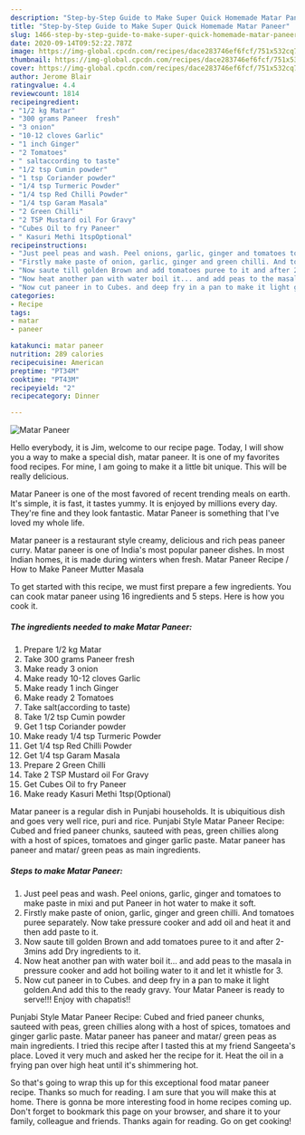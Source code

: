 ```yaml
---
description: "Step-by-Step Guide to Make Super Quick Homemade Matar Paneer"
title: "Step-by-Step Guide to Make Super Quick Homemade Matar Paneer"
slug: 1466-step-by-step-guide-to-make-super-quick-homemade-matar-paneer
date: 2020-09-14T09:52:22.787Z
image: https://img-global.cpcdn.com/recipes/dace283746ef6fcf/751x532cq70/matar-paneer-recipe-main-photo.jpg
thumbnail: https://img-global.cpcdn.com/recipes/dace283746ef6fcf/751x532cq70/matar-paneer-recipe-main-photo.jpg
cover: https://img-global.cpcdn.com/recipes/dace283746ef6fcf/751x532cq70/matar-paneer-recipe-main-photo.jpg
author: Jerome Blair
ratingvalue: 4.4
reviewcount: 1814
recipeingredient:
- "1/2 kg Matar"
- "300 grams Paneer  fresh"
- "3 onion"
- "10-12 cloves Garlic"
- "1 inch Ginger"
- "2 Tomatoes"
- " saltaccording to taste"
- "1/2 tsp Cumin powder"
- "1 tsp Coriander powder"
- "1/4 tsp Turmeric Powder"
- "1/4 tsp Red Chilli Powder"
- "1/4 tsp Garam Masala"
- "2 Green Chilli"
- "2 TSP Mustard oil For Gravy"
- "Cubes Oil to fry Paneer"
- " Kasuri Methi 1tspOptional"
recipeinstructions:
- "Just peel peas and wash. Peel onions, garlic, ginger and tomatoes to make paste in mixi and put Paneer in hot water to make it soft."
- "Firstly make paste of onion, garlic, ginger and green chilli. And tomatoes puree separately. Now take pressure cooker and add oil and heat it and then add paste to it."
- "Now saute till golden Brown and add tomatoes puree to it and after 2-3mins add Dry ingredients to it."
- "Now heat another pan with water boil it... and add peas to the masala in pressure cooker and add hot boiling water to it and let it whistle for 3."
- "Now cut paneer in to Cubes. and deep fry in a pan to make it light golden.And add this to the ready gravy. Your Matar Paneer is ready to serve!!! Enjoy with chapatis!!"
categories:
- Recipe
tags:
- matar
- paneer

katakunci: matar paneer 
nutrition: 289 calories
recipecuisine: American
preptime: "PT34M"
cooktime: "PT43M"
recipeyield: "2"
recipecategory: Dinner

---
```



![Matar Paneer](https://img-global.cpcdn.com/recipes/dace283746ef6fcf/751x532cq70/matar-paneer-recipe-main-photo.jpg)

Hello everybody, it is Jim, welcome to our recipe page. Today, I will show you a way to make a special dish, matar paneer. It is one of my favorites food recipes. For mine, I am going to make it a little bit unique. This will be really delicious.

Matar Paneer is one of the most favored of recent trending meals on earth. It's simple, it is fast, it tastes yummy. It is enjoyed by millions every day. They're fine and they look fantastic. Matar Paneer is something that I've loved my whole life.

Matar paneer is a restaurant style creamy, delicious and rich peas paneer curry. Matar paneer is one of India&#39;s most popular paneer dishes. In most Indian homes, it is made during winters when fresh. Matar Paneer Recipe / How to Make Paneer Mutter Masala


To get started with this recipe, we must first prepare a few ingredients. You can cook matar paneer using 16 ingredients and 5 steps. Here is how you cook it.

<!--inarticleads1-->

##### The ingredients needed to make Matar Paneer:

1. Prepare 1/2 kg Matar
1. Take 300 grams Paneer  fresh
1. Make ready 3 onion
1. Make ready 10-12 cloves Garlic
1. Make ready 1 inch Ginger
1. Make ready 2 Tomatoes
1. Take  salt(according to taste)
1. Take 1/2 tsp Cumin powder
1. Get 1 tsp Coriander powder
1. Make ready 1/4 tsp Turmeric Powder
1. Get 1/4 tsp Red Chilli Powder
1. Get 1/4 tsp Garam Masala
1. Prepare 2 Green Chilli
1. Take 2 TSP Mustard oil For Gravy
1. Get Cubes Oil to fry Paneer
1. Make ready  Kasuri Methi 1tsp(Optional)


Matar paneer is a regular dish in Punjabi households. It is ubiquitious dish and goes very well rice, puri and rice. Punjabi Style Matar Paneer Recipe: Cubed and fried paneer chunks, sauteed with peas, green chillies along with a host of spices, tomatoes and ginger garlic paste. Matar paneer has paneer and matar/ green peas as main ingredients. 

<!--inarticleads2-->

##### Steps to make Matar Paneer:

1. Just peel peas and wash. Peel onions, garlic, ginger and tomatoes to make paste in mixi and put Paneer in hot water to make it soft.
1. Firstly make paste of onion, garlic, ginger and green chilli. And tomatoes puree separately. Now take pressure cooker and add oil and heat it and then add paste to it.
1. Now saute till golden Brown and add tomatoes puree to it and after 2-3mins add Dry ingredients to it.
1. Now heat another pan with water boil it... and add peas to the masala in pressure cooker and add hot boiling water to it and let it whistle for 3.
1. Now cut paneer in to Cubes. and deep fry in a pan to make it light golden.And add this to the ready gravy. Your Matar Paneer is ready to serve!!! Enjoy with chapatis!!


Punjabi Style Matar Paneer Recipe: Cubed and fried paneer chunks, sauteed with peas, green chillies along with a host of spices, tomatoes and ginger garlic paste. Matar paneer has paneer and matar/ green peas as main ingredients. I tried this recipe after I tasted this at my friend Sangeeta&#39;s place. Loved it very much and asked her the recipe for it. Heat the oil in a frying pan over high heat until it&#39;s shimmering hot. 

So that's going to wrap this up for this exceptional food matar paneer recipe. Thanks so much for reading. I am sure that you will make this at home. There is gonna be more interesting food in home recipes coming up. Don't forget to bookmark this page on your browser, and share it to your family, colleague and friends. Thanks again for reading. Go on get cooking!
